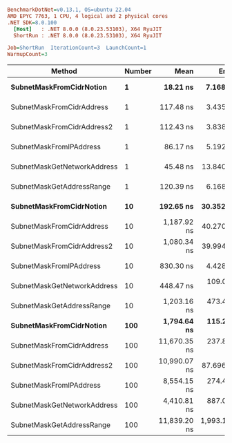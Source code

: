 ``` ini

BenchmarkDotNet=v0.13.1, OS=ubuntu 22.04
AMD EPYC 7763, 1 CPU, 4 logical and 2 physical cores
.NET SDK=8.0.100
  [Host]   : .NET 8.0.0 (8.0.23.53103), X64 RyuJIT
  ShortRun : .NET 8.0.0 (8.0.23.53103), X64 RyuJIT

Job=ShortRun  IterationCount=3  LaunchCount=1  
WarmupCount=3  

```
|                      Method | Number |         Mean |        Error |     StdDev |          Min |          Max |  Gen 0 | Allocated |
|---------------------------- |------- |-------------:|-------------:|-----------:|-------------:|-------------:|-------:|----------:|
|    **SubnetMaskFromCidrNotion** |      **1** |     **18.21 ns** |     **7.168 ns** |   **0.393 ns** |     **17.96 ns** |     **18.67 ns** | **0.0007** |      **56 B** |
|   SubnetMaskFromCidrAddress |      1 |    117.48 ns |     3.435 ns |   0.188 ns |    117.27 ns |    117.63 ns | 0.0013 |     112 B |
|  SubnetMaskFromCidrAddress2 |      1 |    112.43 ns |     3.838 ns |   0.210 ns |    112.19 ns |    112.59 ns | 0.0013 |     112 B |
|     SubnetMaskFromIPAddress |      1 |     86.17 ns |     5.192 ns |   0.285 ns |     85.97 ns |     86.50 ns | 0.0006 |      56 B |
| SubnetMaskGetNetworkAddress |      1 |     45.48 ns |    13.840 ns |   0.759 ns |     44.67 ns |     46.17 ns | 0.0007 |      56 B |
|   SubnetMaskGetAddressRange |      1 |    120.39 ns |     6.168 ns |   0.338 ns |    120.00 ns |    120.59 ns | 0.0019 |     168 B |
|    **SubnetMaskFromCidrNotion** |     **10** |    **192.65 ns** |    **30.352 ns** |   **1.664 ns** |    **191.26 ns** |    **194.49 ns** | **0.0067** |     **560 B** |
|   SubnetMaskFromCidrAddress |     10 |  1,187.92 ns |    40.270 ns |   2.207 ns |  1,185.57 ns |  1,189.95 ns | 0.0134 |   1,120 B |
|  SubnetMaskFromCidrAddress2 |     10 |  1,080.34 ns |    39.994 ns |   2.192 ns |  1,077.99 ns |  1,082.32 ns | 0.0134 |   1,120 B |
|     SubnetMaskFromIPAddress |     10 |    830.30 ns |     4.428 ns |   0.243 ns |    830.03 ns |    830.48 ns | 0.0067 |     560 B |
| SubnetMaskGetNetworkAddress |     10 |    448.47 ns |   109.061 ns |   5.978 ns |    441.57 ns |    452.19 ns | 0.0067 |     560 B |
|   SubnetMaskGetAddressRange |     10 |  1,203.16 ns |   473.449 ns |  25.951 ns |  1,176.44 ns |  1,228.27 ns | 0.0191 |   1,680 B |
|    **SubnetMaskFromCidrNotion** |    **100** |  **1,794.64 ns** |   **115.286 ns** |   **6.319 ns** |  **1,787.35 ns** |  **1,798.45 ns** | **0.0668** |   **5,600 B** |
|   SubnetMaskFromCidrAddress |    100 | 11,670.35 ns |   237.862 ns |  13.038 ns | 11,655.30 ns | 11,678.18 ns | 0.1221 |  11,200 B |
|  SubnetMaskFromCidrAddress2 |    100 | 10,990.07 ns |    87.696 ns |   4.807 ns | 10,986.69 ns | 10,995.58 ns | 0.1221 |  11,200 B |
|     SubnetMaskFromIPAddress |    100 |  8,554.15 ns |   274.483 ns |  15.045 ns |  8,545.30 ns |  8,571.53 ns | 0.0610 |   5,600 B |
| SubnetMaskGetNetworkAddress |    100 |  4,410.81 ns |   887.025 ns |  48.621 ns |  4,355.19 ns |  4,445.23 ns | 0.0610 |   5,600 B |
|   SubnetMaskGetAddressRange |    100 | 11,839.20 ns | 1,993.130 ns | 109.250 ns | 11,728.25 ns | 11,946.67 ns | 0.1984 |  16,800 B |
